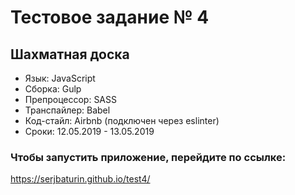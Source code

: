 # Тестовое задание № 4
## Шахматная доска

* Язык: JavaScript
* Сборка: Gulp
* Препроцессор: SASS
* Транспайлер: Babel
* Код-стайл: Airbnb (подключен через eslinter)
* Сроки: 12.05.2019 - 13.05.2019

### Чтобы запустить приложение, перейдите по ссылке:
https://serjbaturin.github.io/test4/
